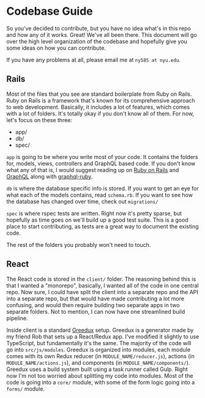 # Codebase Guide

So you've decided to contribute, but you have no idea what's in this
repo and how any of it works. Great! We've all been there. This
document will go over the high level organization of the codebase and
hopefully give you some ideas on how you can contribute.

If you have any problems at all, please email me at `ny585 at nyu.edu`.

## Rails

Most of the files that you see are standard boilerplate from Ruby on
Rails. Ruby on Rails is a framework that's known for its comprehensive
approach to web development. Basically, it includes a lot of features,
which comes with a lot of folders. It's totally okay if you don't know
all of them. For now, let's focus on these three:

 - app/
 - db/
 - spec/
 
 `app` is going to be where you write most of your code. It contains
 the folders for, models, views, controllers and GraphQL based
 code. If you don't know what any of that is, I would suggest reading
 up on [Ruby on Rails](https://rubyonrails.org/) and
 [GraphQL](https://graphql.org/learn/) along with
 [graphql-ruby](https://github.com/rmosolgo/graphql-ruby).
 
 `db` is where the database specific info is stored. If you want to
 get an eye for what each of the models contains, read `schema.rb`. If
 you want to see how the database has changed over time, check out
 `migrations/`
 
 `spec` is where rspec tests are written. Right now it's pretty
 sparse, but hopefully as time goes on we'll build up a good test
 suite. This is a good place to start contributing, as tests are a
 great way to document the existing code.
 
 The rest of the folders you probably won't need to touch.
 
## React
 
 The React code is stored in the `client/` folder. The reasoning
 behind this is that I wanted a "monorepo", basically, I wanted all of
 the code in one central repo. Now sure, I could have split the client
 into a separate repo and the API into a separate repo, but that would
 have made contributing a lot more confusing, and would then require
 building two separate apps in two separate folders. Not to mention, I
 can now have one streamlined build pipeline. 
 
 Inside client is a standard
 [Greedux](https://github.com/rob2d/greedux) setup. Greedux is a
 generator made by my friend Rob that sets up a React/Redux app. I've
 modified it slightly to use TypeScript, but fundamentally it's the
 same. The majority of the code will go into `src/js/modules`. Greedux
 is organized into modules, each module comes with its own Redux
 reducer (in `MODULE_NAME/reducer.js`), actions (in
 `MODULE_NAME/actions.js`), and components (in
 `MODULE_NAME/components/`). Greedux uses a build system built using a
 task runner called Gulp. Right now I'm not too worried about
 splitting my code into modules. Most of the code is going into a
 `core/` module, with some of the form logic going into a `forms/`
 module.
 


 
